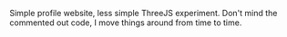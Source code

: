 Simple profile website, less simple ThreeJS experiment. Don't mind the commented out code, I move things around from time to time.